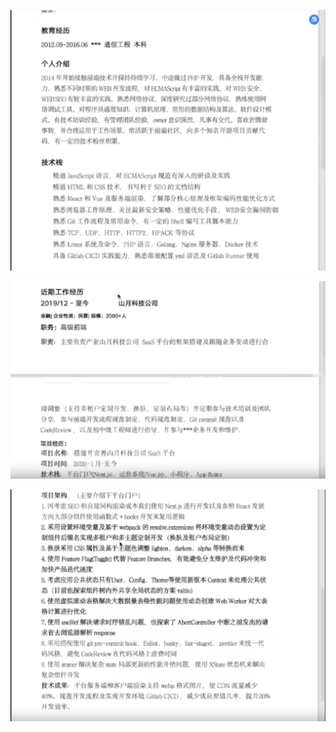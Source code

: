 ![image-20220504145852495](image/image-20220504145852495.png)

![image-20220504150054820](image/image-20220504150054820.png)

![image-20220504150135202](image/image-20220504150135202.png)